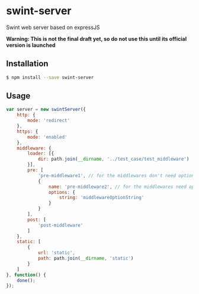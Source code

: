 # swint-server
Swint web server based on expressJS

**Warning: This is not the final draft yet, so do not use this until its official version is launched**

## Installation
```sh
$ npm install --save swint-server
```

## Usage
```javascript
var server = new swintServer({
	http: {
		mode: 'redirect'
	},
	https: {
		mode: 'enabled'
	},
	middleware: {
		loader: [{
			dir: path.join(__dirname, '../test_case/test_middleware')
		}],
		pre: [
			'pre-middleware1', // for the middlewares don't need options or want to run with default ones
			{
				name: 'pre-middleware2', // for the middlewares need options
				options: {
					string: 'middlewareOptionString'
				}
			}
		],
		post: [
			'post-middleware'
		]
	},
	static: [
		{
			url: 'static',
			path: path.join(__dirname, 'static')
		}
	]
}, function() {
	done();
});
```
